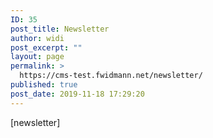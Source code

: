 ```yaml
---
ID: 35
post_title: Newsletter
author: widi
post_excerpt: ""
layout: page
permalink: >
  https://cms-test.fwidmann.net/newsletter/
published: true
post_date: 2019-11-18 17:29:20
---
```

[newsletter]
